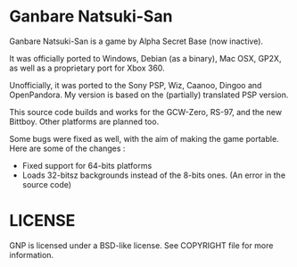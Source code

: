 Ganbare Natsuki-San
==========================

Ganbare Natsuki-San is a game by Alpha Secret Base (now inactive).

It was officially ported to Windows, Debian (as a binary), Mac OSX, GP2X,
as well as a proprietary port for Xbox 360.

Unofficially, it was ported to the Sony PSP, Wiz, Caanoo, Dingoo and OpenPandora.
My version is based on the (partially) translated PSP version.

This source code builds and works for the GCW-Zero, RS-97, and the new Bittboy.
Other platforms are planned too.

Some bugs were fixed as well, with the aim of making the game portable.
Here are some of the changes :
  * Fixed support for 64-bits platforms
  * Loads 32-bitsz backgrounds instead of the 8-bits ones. (An error in the source code)

LICENSE
========

GNP is licensed under a BSD-like license. See COPYRIGHT file for more information.
